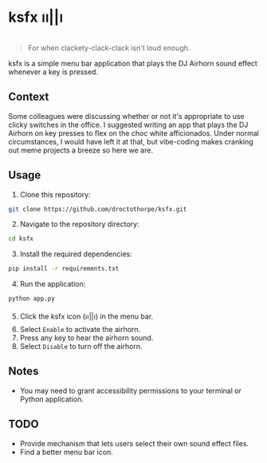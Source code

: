 # ksfx ၊၊||၊

> For when clackety-clack-clack isn't loud enough.

ksfx is a simple menu bar application that plays the DJ Airhorn sound effect
whenever a key is pressed.

## Context

Some colleagues were discussing whether or not it's appropriate to use clicky
switches in the office. I suggested writing an app that plays the DJ Airhorn on
key presses to flex on the choc white afficionados. Under normal
circumstances, I would have left it at that, but vibe-coding makes cranking out
meme projects a breeze so here we are.

## Usage

1. Clone this repository:

```bash
git clone https://github.com/droctothorpe/ksfx.git
```

2. Navigate to the repository directory:

```bash
cd ksfx
```

3. Install the required dependencies:

```bash
pip install -r requirements.txt
```

4. Run the application:

```bash
python app.py
```

5. Click the ksfx icon (၊၊||၊) in the menu bar.
6. Select `Enable` to activate the airhorn.
7. Press any key to hear the airhorn sound.
8. Select `Disable` to turn off the airhorn.


## Notes

- You may need to grant accessibility permissions to your terminal or Python application.

## TODO

- Provide mechanism that lets users select their own sound effect files.
- Find a better menu bar icon.